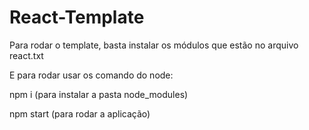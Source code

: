 # React-Template

Para rodar o template, basta instalar os módulos que estão no arquivo react.txt

E para rodar usar os comando do node:

npm i (para instalar a pasta node_modules)

npm start (para rodar a aplicação)
